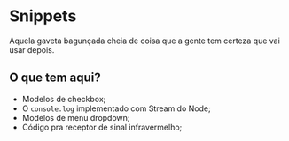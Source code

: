 # Snippets

Aquela gaveta bagunçada cheia de coisa que a gente tem certeza que vai usar depois.

## O que tem aqui?

- Modelos de checkbox;
- O `console.log` implementado com Stream do Node;
- Modelos de menu dropdown;
- Código pra receptor de sinal infravermelho;
